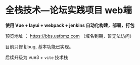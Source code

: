 # 全栈技术—论坛实践项目 web端



**使用 Vue + layui + webpack  + jenkins 自动化构建，部署，打包**

预览地址 ： https://bbs.ustbmz.com  （域名到期，暂无法访问）

目前只修复bug, 基本功能已实现。

后续升级为 vue3 + `vite`  技术栈
